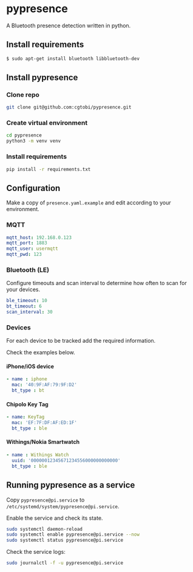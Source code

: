 # pypresence
A Bluetooth presence detection written in python.

## Install requirements
```bash
$ sudo apt-get install bluetooth libbluetooth-dev
```

## Install pypresence
### Clone repo
```bash
git clone git@github.com:cgtobi/pypresence.git
```

### Create virtual environment
```bash
cd pypresence
python3 -m venv venv
```

### Install requirements
```bash
pip install -r requirements.txt
```

## Configuration
Make a copy of `presence.yaml.example` and edit according to your environment.

### MQTT
```yaml
mqtt_host: 192.168.0.123
mqtt_port: 1883
mqtt_user: usermqtt
mqtt_pwd: 123
```

### Bluetooth (LE)
Configure timeouts and scan interval to determine how often to scan for your devices.

```yaml
ble_timeout: 10
bt_timeout: 6
scan_interval: 30
```

### Devices
For each device to be tracked add the required information.

Check the examples below.

#### iPhone/iOS device
```yaml
- name : iphone
  mac: '40:9F:AF:79:9F:D2'
  bt_type : bt
```
#### Chipolo Key Tag
```yaml
- name: KeyTag
  mac: 'EF:7F:DF:AF:ED:1F'
  bt_type : ble
```

#### Withings/Nokia Smartwatch
```yaml
- name : Withings Watch
  uuid: '00000012345671234556000000000000'
  bt_type : ble
```


## Running pypresence as a service
Copy `pypresence@pi.service` to `/etc/systemd/system/pypresence@pi.service`.

Enable the service and check its state.
```bash
sudo systemctl daemon-reload
sudo systemctl enable pypresence@pi.service --now
sudo systemctl status pypresence@pi.service
```

Check the service logs:
```bash
sudo journalctl -f -u pypresence@pi.service
```
